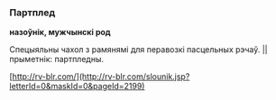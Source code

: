 ### Партплед
**назоўнік, мужчынскі род**

Спецыяльны чахол з рамянямі для перавозкі пасцельных рэчаў. || прыметнік: партпледны.

<a rel="author">[http://rv-blr.com/](http://rv-blr.com/slounik.jsp?letterId=0&maskId=0&pageId=2199)</a>
